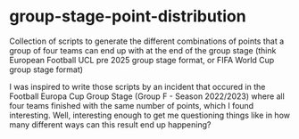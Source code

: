 # group-stage-point-distribution

Collection of scripts to generate the different combinations of points that a group of four teams can end up with at the end of the group stage (think European Football UCL pre 2025 group stage format, or FIFA World Cup group stage format)

I was inspired to write those scripts by an incident that occured in the Football Europa Cup Group Stage (Group F - Season 2022/2023) where all four teams finished with the same number of points, which I found interesting. Well, interesting enough to get me questioning things like in how many different ways can this result end up happening?
